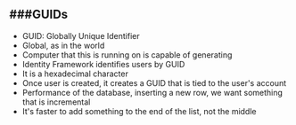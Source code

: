 ###GUIDs
---
* GUID: Globally Unique Identifier
* Global, as in the world
* Computer that this is running on is capable of generating
* Identity Framework identifies users by GUID
* It is a hexadecimal character
* Once user is created, it creates a GUID that is tied to the user's account
* Performance of the database, inserting a new row, we want something that is incremental
* It's faster to add something to the end of the list, not the middle